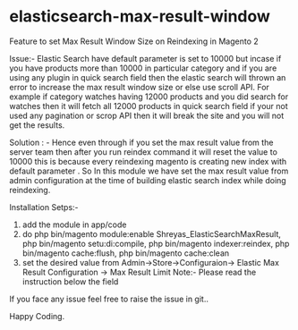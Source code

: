 # elasticsearch-max-result-window
Feature to set Max Result Window Size on Reindexing in Magento 2

Issue:- Elastic Search have default parameter is set to 10000 but incase if you have products more than 10000 in particular category and if you are using any plugin in quick search field then the elastic search will thrown an error to increase the max result window size or else use scroll API. For example if category watches having 12000 products and you did search for watches then it will fetch all 12000 products in quick search field if your not used any pagination or scrop API then it will break the site and you will not get the results.

Solution : - Hence even through if you set the max result value from the server team then after you run reindex command it will reset the value to 10000 this is because every reindexing magento is creating new index with default parameter . So In this module we have set the max result value from admin configuration at the time of building elastic search index while doing reindexing.

Installation Setps:- 
1) add the module in app/code
2) do php bin/magento module:enable Shreyas_ElasticSearchMaxResult, php bin/magento setu:di:compile, php bin/magento indexer:reindex, php bin/magento cache:flush, php bin/magento cache:clean
3) set the desired value from Admin->Store->Configuraion-> Elastic Max Result Configuration -> Max Result Limit 
Note:- Please read the instruction below the field

If you face any issue feel free to raise the issue in git..

Happy Coding.
